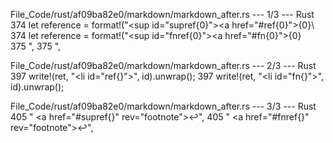 File_Code/rust/af09ba82e0/markdown/markdown_after.rs --- 1/3 --- Rust
374                     let reference = format!("<sup id=\"supref{0}\"><a href=\"#ref{0}\">{0}\                                                              374                     let reference = format!("<sup id=\"fnref{0}\"><a href=\"#fn{0}\">{0}\
375                                              </a></sup>",                                                                                                375                                              </a></sup>",

File_Code/rust/af09ba82e0/markdown/markdown_after.rs --- 2/3 --- Rust
397                             write!(ret, "<li id=\"ref{}\">", id).unwrap();                                                                               397                             write!(ret, "<li id=\"fn{}\">", id).unwrap();

File_Code/rust/af09ba82e0/markdown/markdown_after.rs --- 3/3 --- Rust
405                                    "&nbsp;<a href=\"#supref{}\" rev=\"footnote\">↩</a>",                                                                 405                                    "&nbsp;<a href=\"#fnref{}\" rev=\"footnote\">↩</a>",

